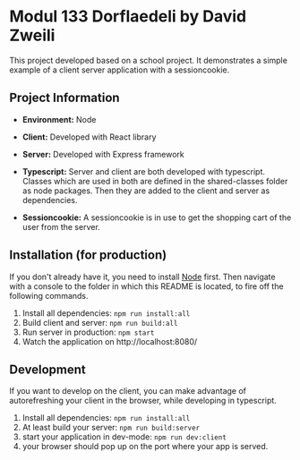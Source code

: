# Modul 133 Dorflaedeli by David Zweili

This project developed based on a school project. It demonstrates a simple example of a client server application with a sessioncookie.

## Project Information

- **Environment:** Node

- **Client:** Developed with React library

- **Server:** Developed with Express framework

- **Typescript:** Server and client are both developed with typescript. Classes which are used in both are defined in the shared-classes folder as node packages. Then they are added to the client and server as dependencies.

- **Sessioncookie:** A sessioncookie is in use to get the shopping cart of the user from the server.

## Installation (for production)

If you don't already have it, you need to install [Node](https://nodejs.org/en/) first. Then navigate with a console to the folder in which this README is located, to fire off the following commands.

1. Install all dependencies: `npm run install:all`
2. Build client and server: `npm run build:all`
3. Run server in production: `npm start`
4. Watch the application on http://localhost:8080/

## Development

If you want to develop on the client, you can make advantage of autorefreshing your client in the browser, while developing in typescript.

1. Install all dependencies: `npm run install:all`
2. At least build your server: `npm run build:server`
3. start your application in dev-mode: `npm run dev:client`
4. your browser should pop up on the port where your app is served.
